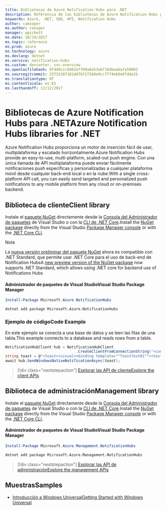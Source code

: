 ```yaml
---
title: Bibliotecas de Azure Notification Hubs para .NET
description: Referencia de las bibliotecas de Azure Notification Hubs para .NET
keywords: Azure, .NET, SDK, API, Notification Hubs
author: camsoper
ms.author: casoper
manager: wpickett
ms.date: 10/19/2017
ms.topic: reference
ms.prod: azure
ms.technology: azure
ms.devlang: dotnet
ms.service: notification-hubs
ms.custom: devcenter, svc-overview
ms.openlocfilehash: 9fd49ccc8d02eff09a8a53e6f1b9baa6a7a59082
ms.sourcegitcommit: 33732307162ddf6f272b0e9cc7f74eb8e6fdda1b
ms.translationtype: HT
ms.contentlocale: es-ES
ms.lasthandoff: 12/12/2017
---
```

# <a name="azure-notification-hubs-libraries-for-net"></a><span data-ttu-id="a74b2-104">Bibliotecas de Azure Notification Hubs para .NET</span><span class="sxs-lookup"><span data-stu-id="a74b2-104">Azure Notification Hubs libraries for .NET</span></span>

<span data-ttu-id="a74b2-105">Azure Notification Hubs proporciona un motor de inserción fácil de usar, multiplataforma y escalado horizontalmente.</span><span class="sxs-lookup"><span data-stu-id="a74b2-105">Azure Notification Hubs provide an easy-to-use, multi-platform, scaled-out push engine.</span></span> <span data-ttu-id="a74b2-106">Con una única llamada de API multiplataforma puede enviar fácilmente notificaciones push específicas y personalizadas a cualquier plataforma móvil desde cualquier back-end local o en la nube.</span><span class="sxs-lookup"><span data-stu-id="a74b2-106">With a single cross-platform API call, you can easily send targeted and personalized push notifications to any mobile platform from any cloud or on-premises backend.</span></span>

## <a name="client-library"></a><span data-ttu-id="a74b2-107">Biblioteca de cliente</span><span class="sxs-lookup"><span data-stu-id="a74b2-107">Client library</span></span>

<span data-ttu-id="a74b2-108">Instale el [paquete NuGet](https://www.nuget.org/packages/Microsoft.Azure.NotificationHubs) directamente desde la [Consola del Administrador de paquetes][PackageManager] de Visual Studio o con la [CLI de .NET Core][DotNetCLI].</span><span class="sxs-lookup"><span data-stu-id="a74b2-108">Install the [NuGet package](https://www.nuget.org/packages/Microsoft.Azure.NotificationHubs) directly from the Visual Studio [Package Manager console][PackageManager] or with the [.NET Core CLI][DotNetCLI].</span></span>

> [!NOTE]
> <span data-ttu-id="a74b2-109">La [nueva versión preliminar del paquete NuGet](https://www.nuget.org/packages/Microsoft.Azure.NotificationHubs/2.0.0-preview1) ahora es compatible con .NET Standard, que permite usar .NET Core para el uso de back-end de Notification Hubs</span><span class="sxs-lookup"><span data-stu-id="a74b2-109">A [new preview version of the NuGet package](https://www.nuget.org/packages/Microsoft.Azure.NotificationHubs/2.0.0-preview1) now supports .NET Standard, which allows using .NET core for backend use of Notifications Hubs</span></span>

#### <a name="visual-studio-package-manager"></a><span data-ttu-id="a74b2-110">Administrador de paquetes de Visual Studio</span><span class="sxs-lookup"><span data-stu-id="a74b2-110">Visual Studio Package Manager</span></span>

```powershell
Install-Package Microsoft.Azure.NotificationHubs
```

```bash
dotnet add package Microsoft.Azure.NotificationHubs
```

### <a name="code-example"></a><span data-ttu-id="a74b2-111">Ejemplo de código</span><span class="sxs-lookup"><span data-stu-id="a74b2-111">Code Example</span></span>

<span data-ttu-id="a74b2-112">En este ejemplo se conecta a una base de datos y se leen las filas de una tabla.</span><span class="sxs-lookup"><span data-stu-id="a74b2-112">This example connects to a database and reads rows from a table.</span></span>

```csharp
NotificationHubClient hub = NotificationHubClient
                                .CreateClientFromConnectionString("<connection string with full access>", "<hub name>");
string toast = @"<toast><visual><binding template=""ToastText01""><text id=""1"">Hello from a .NET App!</text></binding></visual></toast>";
await hub.SendWindowsNativeNotificationAsync(toast);
```

> [!div class="nextstepaction"]
> [<span data-ttu-id="a74b2-113">Explorar las API de cliente</span><span class="sxs-lookup"><span data-stu-id="a74b2-113">Explore the client APIs</span></span>](/dotnet/api/overview/azure/notificationhubs/client)


## <a name="management-library"></a><span data-ttu-id="a74b2-114">Biblioteca de administración</span><span class="sxs-lookup"><span data-stu-id="a74b2-114">Management library</span></span>

<span data-ttu-id="a74b2-115">Instale el [paquete NuGet](https://www.nuget.org/packages/Microsoft.Azure.Management.NotificationHubs) directamente desde la [Consola del Administrador de paquetes][PackageManager] de Visual Studio o con la [CLI de .NET Core][DotNetCLI].</span><span class="sxs-lookup"><span data-stu-id="a74b2-115">Install the [NuGet package](https://www.nuget.org/packages/Microsoft.Azure.Management.NotificationHubs) directly from the Visual Studio [Package Manager console][PackageManager] or with the [.NET Core CLI][DotNetCLI].</span></span>

#### <a name="visual-studio-package-manager"></a><span data-ttu-id="a74b2-116">Administrador de paquetes de Visual Studio</span><span class="sxs-lookup"><span data-stu-id="a74b2-116">Visual Studio Package Manager</span></span>

```powershell
Install-Package Microsoft.Azure.Management.NotificationHubs
```

```bash
dotnet add package Microsoft.Azure.Management.NotificationHubs
```

> [!div class="nextstepaction"]
> [<span data-ttu-id="a74b2-117">Explorar las API de administración</span><span class="sxs-lookup"><span data-stu-id="a74b2-117">Explore the management APIs</span></span>](/dotnet/api/overview/azure/notificationhubs/management)

## <a name="samples"></a><span data-ttu-id="a74b2-118">Muestras</span><span class="sxs-lookup"><span data-stu-id="a74b2-118">Samples</span></span>

- [<span data-ttu-id="a74b2-119">Introducción a Windows Universal</span><span class="sxs-lookup"><span data-stu-id="a74b2-119">Getting Started with Windows Universal</span></span>](https://github.com/Azure/azure-notificationhubs-samples/tree/master/dotnet/GetStartedWindowsUniversal)

[PackageManager]: https://docs.microsoft.com/nuget/tools/package-manager-console
[DotNetCLI]: https://docs.microsoft.com/dotnet/core/tools/dotnet-add-package
